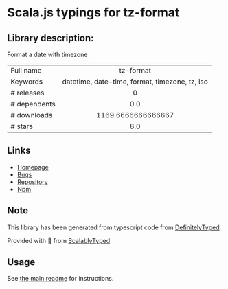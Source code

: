 
# Scala.js typings for tz-format


## Library description:
Format a date with timezone

|                    |                 |
| ------------------ | :-------------: |
| Full name          | tz-format |
| Keywords           | datetime, date-time, format, timezone, tz, iso |
| # releases         | 0 |
| # dependents       | 0.0 |
| # downloads        | 1169.6666666666667 |
| # stars            | 8.0 |

## Links
- [Homepage](https://github.com/samverschueren/tz-format#readme)
- [Bugs](https://github.com/samverschueren/tz-format/issues)
- [Repository](https://github.com/samverschueren/tz-format)
- [Npm](https://www.npmjs.com/package/tz-format)
    


## Note
This library has been generated from typescript code from [DefinitelyTyped](https://definitelytyped.org).

Provided with :purple_heart: from [ScalablyTyped](https://github.com/oyvindberg/ScalablyTyped)

## Usage
See [the main readme](../../readme.md) for instructions.


